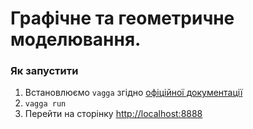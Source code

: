 # Графічне та геометричне моделювання. 

### Як запустити

1. Встановлюємо `vagga` згідно [офіційної документації](http://vagga.readthedocs.io/en/latest/installation.html)
2. `vagga run`
3. Перейти на сторінку [http://localhost:8888](http://localhost:8888)
